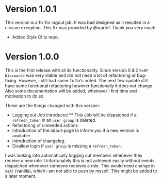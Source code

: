 # Version 1.0.1
This version is a fix for logout job. It was bad designed as it resulted in a closure exception. This fix was provided by @warlof. Thank you very much.
* Added Style CI to repo.

# Version 1.0.0
This is the first release with all its functionality. Since version 0.9.2 `SeAT-Discourse` was very stable and did not need a lot of refactoring or bug-fixing. However, i still had some ToDo's noted. The next few update still have some functional refactoring however functionally it does not change. Also some documentation will be added, whenever i find time and motivation to do so. 

These are the things changed with this version:

* Logging out Job introduced
** This Job will be dispatched if a `refresh_token` in an `user group` is deleted.
* Refactoring of unneeded actions
* Introduction of the about-page to inform you if a new version is available.
* Introduction of changelog.
* Disallow login if `user group` is missing a `refresh_token`.

I was looking into automatically logging out members whenever they receive a new role. Unfortunately this is not achieved easily without events dispatched whenever someone receives a role. This would need change in `SeAT` (vanilla), which i am not able to push by myself. This might be added to a later moment.

